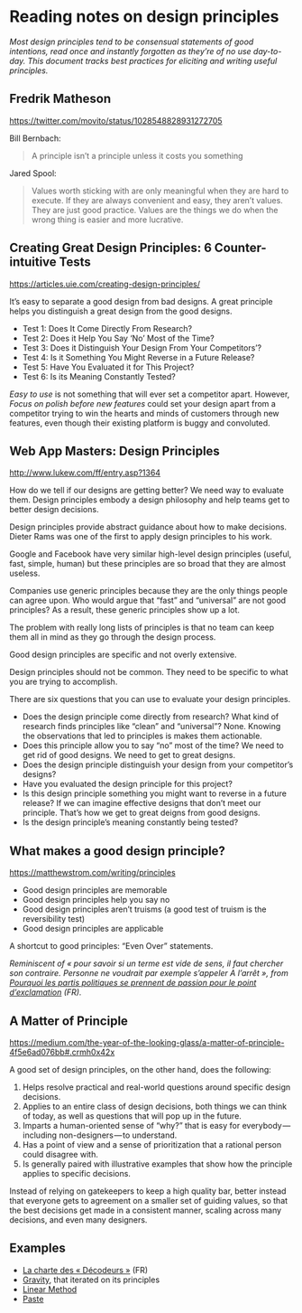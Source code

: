 # Reading notes on design principles

*Most design principles tend to be consensual statements of good intentions, read once and instantly forgotten as they’re of no use day-to-day.*
*This document tracks best practices for eliciting and writing useful principles.*

## Fredrik Matheson

<https://twitter.com/movito/status/1028548828931272705>
<!--date d’ajout : 19/08/2018-->

Bill Bernbach:

>A principle isn’t a principle unless it costs you something

Jared Spool:

>Values worth sticking with are only meaningful when they are hard to execute. If they are always convenient and easy, they aren’t values. They are just good practice. Values are the things we do when the wrong thing is easier and more lucrative.

## Creating Great Design Principles: 6 Counter-intuitive Tests

<https://articles.uie.com/creating-design-principles/>
<!--date d’ajout : 23/06/2018-->

It’s easy to separate a good design from bad designs. A great principle helps you distinguish a great design from the good designs.

- Test 1: Does It Come Directly From Research?
- Test 2: Does it Help You Say ‘No’ Most of the Time?
- Test 3: Does it Distinguish Your Design From Your Competitors’?
- Test 4: Is it Something You Might Reverse in a Future Release?
- Test 5: Have You Evaluated it for This Project?
- Test 6: Is its Meaning Constantly Tested?

*Easy to use* is not something that will ever set a competitor apart. However, *Focus on polish before new features* could set your design apart from a competitor trying to win the hearts and minds of customers through new features, even though their existing platform is buggy and convoluted.

## Web App Masters: Design Principles

<http://www.lukew.com/ff/entry.asp?1364>

How do we tell if our designs are getting better? We need way to evaluate them. Design principles embody a design philosophy and help teams get to better design decisions.

Design principles provide abstract guidance about how to make decisions. Dieter Rams was one of the first to apply design principles to his work.

Google and Facebook have very similar high-level design principles (useful, fast, simple, human) but these principles are so broad that they are almost useless.

Companies use generic principles because they are the only things people can agree upon. Who would argue that “fast” and “universal” are not good principles? As a result, these generic principles show up a lot.

The problem with really long lists of principles is that no team can keep them all in mind as they go through the design process.

Good design principles are specific and not overly extensive.

Design principles should not be common. They need to be specific to what you are trying to accomplish.

There are six questions that you can use to evaluate your design principles.

- Does the design principle come directly from research? What kind of research finds principles like “clean” and “universal”? None. Knowing the observations that led to principles is makes them actionable.
- Does this principle allow you to say “no” most of the time? We need to get rid of good designs. We need to get to great designs.
- Does the design principle distinguish your design from your competitor’s designs?
- Have you evaluated the design principle for this project?
- Is this design principle something you might want to reverse in a future release? If we can imagine effective designs that don’t meet our principle. That’s how we get to great deigns from good designs.
- Is the design principle’s meaning constantly being tested?

## What makes a good design principle?

<https://matthewstrom.com/writing/principles>
<!--date d’ajout : 03/01/2018-->

- Good design principles are memorable
- Good design principles help you say no
- Good design principles aren’t truisms (a good test of truism is the reversibility test)
- Good design principles are applicable

A shortcut to good principles: “Even Over” statements.

*Reminiscent of « pour savoir si un terme est vide de sens, il faut chercher son contraire. Personne ne voudrait par exemple s’appeler A l’arrêt », from [Pourquoi les partis politiques se prennent de passion pour le point d’exclamation](https://www.lopinion.fr/politique/pourquoi-les-partis-politiques-se-prennent-de-passion-pour-le-point-dexclamation) (FR).*

## A Matter of Principle

<https://medium.com/the-year-of-the-looking-glass/a-matter-of-principle-4f5e6ad076bb#.crmh0x42x>

A good set of design principles, on the other hand, does the following:

1. Helps resolve practical and real-world questions around specific design decisions.
2. Applies to an entire class of design decisions, both things we can think of today, as well as questions that will pop up in the future.
3. Imparts a human-oriented sense of “why?” that is easy for everybody — including non-designers — to understand.
4. Has a point of view and a sense of prioritization that a rational person could disagree with.
5. Is generally paired with illustrative examples that show how the principle applies to specific decisions.

Instead of relying on gatekeepers to keep a high quality bar, better instead that everyone gets to agreement on a smaller set of guiding values, so that the best decisions get made in a consistent manner, scaling across many decisions, and even many designers.

## Examples

- [La charte des « Décodeurs »](http://www.lemonde.fr/les-decodeurs/article/2014/03/10/la-charte-des-decodeurs_4365106_4355770.html) (FR)
- [Gravity](https://medium.com/buildit/introducing-buildits-gravity-design-system-44c3fe7a1d26), that iterated on its principles
- [Linear Method](https://linear.app/linear-method)
- [Paste](https://paste.twilio.design/principles)
